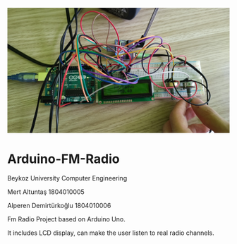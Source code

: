 ![schematic](https://github.com/mertfozzy/Arduino-FM-Radio/blob/main/photo.jpg?raw=true)
# Arduino-FM-Radio
Beykoz University Computer Engineering


Mert Altuntaş 1804010005

Alperen Demirtürkoğlu 1804010006



Fm Radio Project based on Arduino Uno.

It includes LCD display, can make the user listen to real radio channels.
